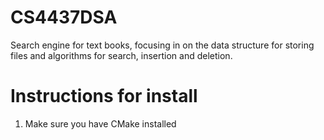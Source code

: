 # CS4437DSA
Search engine for text books, focusing in on the data structure for storing files and algorithms for search, insertion and deletion.

# Instructions for install
1. Make sure you have CMake installed
